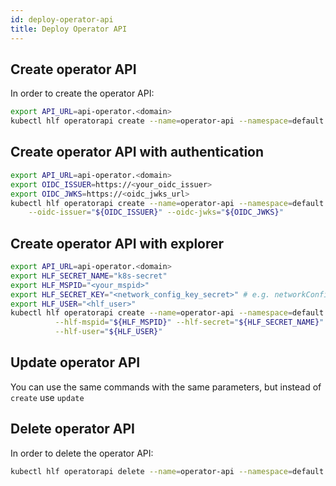 ```yaml
---
id: deploy-operator-api
title: Deploy Operator API
---
```




## Create operator API
In order to create the operator API:

```bash
export API_URL=api-operator.<domain>
kubectl hlf operatorapi create --name=operator-api --namespace=default --hosts=$API_URL --ingress-class-name=istio --network-config=./network-config.yaml
```

## Create operator API with authentication
```bash
export API_URL=api-operator.<domain>
export OIDC_ISSUER=https://<your_oidc_issuer>
export OIDC_JWKS=https://<oidc_jwks_url>
kubectl hlf operatorapi create --name=operator-api --namespace=default --hosts=$API_HOST --ingress-class-name=istio \
    --oidc-issuer="${OIDC_ISSUER}" --oidc-jwks="${OIDC_JWKS}"
```

## Create operator API with explorer

```bash
export API_URL=api-operator.<domain>
export HLF_SECRET_NAME="k8s-secret"
export HLF_MSPID="<your_mspid>"
export HLF_SECRET_KEY="<network_config_key_secret>" # e.g. networkConfig.yaml
export HLF_USER="<hlf_user>"
kubectl hlf operatorapi create --name=operator-api --namespace=default --hosts=$API_HOST --ingress-class-name=istio \
          --hlf-mspid="${HLF_MSPID}" --hlf-secret="${HLF_SECRET_NAME}" --hlf-secret-key="${HLF_SECRET_KEY}" \
          --hlf-user="${HLF_USER}"
```

## Update operator API

You can use the same commands with the same parameters, but instead of `create` use `update`

## Delete operator API
In order to delete the operator API:

```bash
kubectl hlf operatorapi delete --name=operator-api --namespace=default
```
